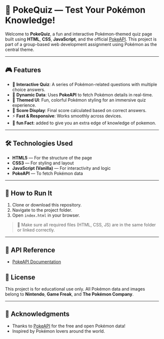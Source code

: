 # 🧠 PokeQuiz — Test Your Pokémon Knowledge!

Welcome to **PokeQuiz**, a fun and interactive Pokémon-themed quiz page built using **HTML**, **CSS**, **JavaScript**, and the official [PokeAPI](https://pokeapi.co/). This project is part of a group-based web development assignment using Pokémon as the central theme.

---

## 🎮 Features

- 🧩 **Interactive Quiz**: A series of Pokémon-related questions with multiple choice answers.
- 🔄 **Dynamic Data**: Uses **PokeAPI** to fetch Pokémon details in real-time.
- 🎨 **Themed UI**: Fun, colorful Pokémon styling for an immersive quiz experience.
- 🧾 **Score Display**: Final score calculated based on correct answers.
- ⚡ **Fast & Responsive**: Works smoothly across devices.
- 🐥 **fun Fact**: added to give you an extra edge of knowledge of pokemon.

---

## 🛠️ Technologies Used

- **HTML5** — For the structure of the page  
- **CSS3** — For styling and layout  
- **JavaScript (Vanilla)** — For interactivity and logic  
- **PokeAPI** — To fetch Pokémon data

---

## 🚀 How to Run It

1. Clone or download this repository.
2. Navigate to the project folder.
3. Open `index.html` in your browser.

> 📝 Make sure all required files (HTML, CSS, JS) are in the same folder or linked correctly.

---

## 📌 API Reference

- [PokeAPI Documentation](https://pokeapi.co/docs/v2)

## 📄 License

This project is for educational use only. All Pokémon data and images belong to **Nintendo**, **Game Freak**, and **The Pokémon Company**.

---

## 🌟 Acknowledgments

- Thanks to [PokeAPI](https://pokeapi.co/) for the free and open Pokémon data!
- Inspired by Pokémon lovers around the world.
